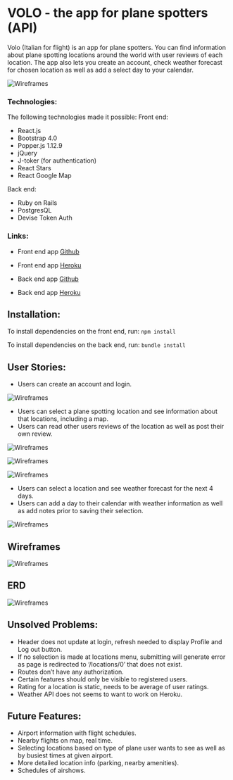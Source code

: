 # VOLO - the app for plane spotters (API)

Volo (Italian for flight) is an app for plane spotters. You can find information about plane spotting locations around the world with user reviews of each location. The app also lets you create an account, check weather forecast for chosen location as well as add a select day to your calendar.

![Wireframes](/images/volo-homepage.png)


### Technologies:
The following technologies made it possible:
Front end:
- React.js
- Bootstrap 4.0
- Popper.js 1.12.9
- jQuery
- J-toker (for authentication)
- React Stars
- React Google Map

Back end:
- Ruby on Rails
- PostgresQL
- Devise Token Auth

### Links:

- Front end app [Github](https://github.com/levatech007/volo-react-app)
- Front end app [Heroku](https://volo-app.herokuapp.com)

- Back end app [Github](https://github.com/levatech007/volo_rails_api)
- Back end app [Heroku](https://volo-rails-api.herokuapp.com)

## Installation:

To install dependencies on the front end, run:
`npm install`

To install dependencies on the back end, run:
`bundle install`

## User Stories:
- Users can create an account and login.

![Wireframes](/images/login-page.png)

- Users can select a plane spotting location and see information about that locations, including a map.
- Users can read other users reviews of the location as well as post their own review.

![Wireframes](/images/locations-menu-page.png)

![Wireframes](/images/location-page.png)

![Wireframes](/images/location-review-page.png)

- Users can select a location and see weather forecast for the next 4 days.
- Users can add a day to their calendar with weather information as well as add notes prior to saving their selection.

![Wireframes](/images/calendar-page.png)


## Wireframes

![Wireframes](/images/wireframes.JPG)

## ERD
![Wireframes](/images/ERD.png)

## Unsolved Problems: 
- Header does not update at login, refresh needed to display Profile and Log out button.
- If no selection is made at locations menu, submitting will generate error as page is redirected to ‘/locations/0’ that does not exist. 
- Routes don’t have any authorization. 
- Certain features should only be visible to registered users.
- Rating for a location is static, needs to be average of user ratings.
- Weather API does not seems to want to work on Heroku.

## Future Features:
- Airport information with flight schedules.
- Nearby flights on map, real time.
- Selecting locations based on type of plane user wants to see as well as by busiest times at given airport.
- More detailed location info (parking, nearby amenities).
- Schedules of airshows.
